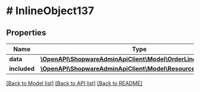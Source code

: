 # # InlineObject137

## Properties

Name | Type | Description | Notes
------------ | ------------- | ------------- | -------------
**data** | [**\OpenAPI\ShopwareAdminApiClient\Model\OrderLineItemDownload**](OrderLineItemDownload.md) |  | [optional]
**included** | [**\OpenAPI\ShopwareAdminApiClient\Model\Resource[]**](Resource.md) |  | [optional]

[[Back to Model list]](../../README.md#models) [[Back to API list]](../../README.md#endpoints) [[Back to README]](../../README.md)
